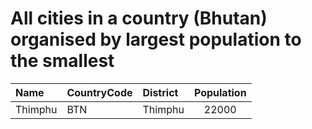 # All cities in a country (Bhutan) organised by largest population to the smallest

| Name | CountryCode | District | Population |
| :--- | :--- | :--- | :---: |
|Thimphu|BTN|Thimphu|22000|
